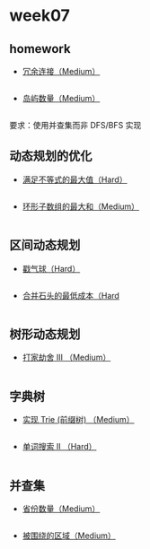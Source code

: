 # week07

## homework

- [冗余连接（Medium）](https://leetcode-cn.com/problems/redundant-connection/)

```go
```

- [岛屿数量（Medium）](https://leetcode-cn.com/problems/number-of-islands/)

```go
```
要求：使用并查集而非 DFS/BFS 实现

## 动态规划的优化

- [满足不等式的最大值（Hard）](https://leetcode-cn.com/problems/max-value-of-equation/)

```go
```

- [环形子数组的最大和（Medium）](https://leetcode-cn.com/problems/maximum-sum-circular-subarray/)

```go
```

## 区间动态规划

- [戳气球（Hard）](https://leetcode-cn.com/problems/burst-balloons/)

```go
```

- [合并石头的最低成本（Hard](https://leetcode-cn.com/problems/minimum-cost-to-merge-stones/)

```go
```

## 树形动态规划

- [打家劫舍 III （Medium）](https://leetcode-cn.com/problems/house-robber-iii/)

```go
```

## 字典树

- [实现 Trie (前缀树) （Medium）](https://leetcode-cn.com/problems/implement-trie-prefix-tree/)

```go
```

- [单词搜索 II （Hard）](https://leetcode-cn.com/problems/word-search-ii/)

```go
```

## 并查集

- [省份数量（Medium）](https://leetcode-cn.com/problems/number-of-provinces/)

```go
```

- [被围绕的区域（Medium）](https://leetcode-cn.com/problems/surrounded-regions/)

```go
```